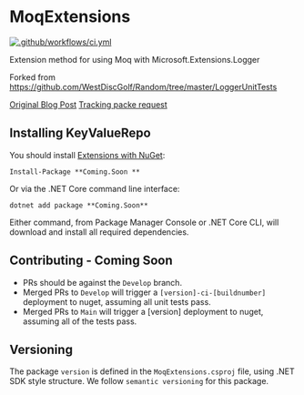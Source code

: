 # MoqExtensions
[![.github/workflows/ci.yml](https://github.com/calebjenkins/WestDiscGolf.MoqExtensions/actions/workflows/ci.yml/badge.svg)](https://github.com/calebjenkins/WestDiscGolf.MoqExtensions/actions/workflows/ci.yml)

Extension method for using Moq with Microsoft.Extensions.Logger


Forked from https://github.com/WestDiscGolf/Random/tree/master/LoggerUnitTests

[Original Blog Post](https://adamstorr.azurewebsites.net/blog/mocking-ilogger-with-moq)
 [Tracking packe request](https://github.com/WestDiscGolf/Random/issues/2)

## Installing KeyValueRepo

You should install [Extensions with NuGet](https://www.nuget.org/packages/Calebs.KeyValueRepo):

    Install-Package **Coming.Soon **
    
Or via the .NET Core command line interface:

    dotnet add package **Coming.Soon**

Either command, from Package Manager Console or .NET Core CLI, will download and install all required dependencies.

## Contributing - Coming Soon
- PRs should be against the `Develop` branch.
- Merged PRs to `Develop` will trigger a `[version]-ci-[buildnumber]` deployment to nuget, assuming all unit tests pass.
- Merged PRs to `Main` will trigger a [version] deployment to nuget, assuming all of the tests pass.

## Versioning
The package `version` is defined in the `MoqExtensions.csproj` file, using .NET SDK style structure. We follow `semantic versioning` for this package.


